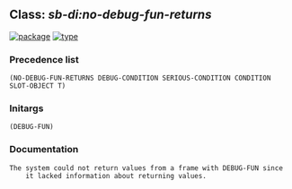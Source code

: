 ## Class: ***sb-di:no-debug-fun-returns***
[![package](https://img.shields.io/badge/Package-SB--DI-5f9ea0.svg?style=social&colorA=999999)](../) [![type](https://img.shields.io/badge/Type-Class-5f9ea0.svg?style=social&colorA=999999)](../#class) 
### Precedence list
```
(NO-DEBUG-FUN-RETURNS DEBUG-CONDITION SERIOUS-CONDITION CONDITION SLOT-OBJECT T)
```
### Initargs
```
(DEBUG-FUN)
```
### Documentation
```
The system could not return values from a frame with DEBUG-FUN since
    it lacked information about returning values.
```
